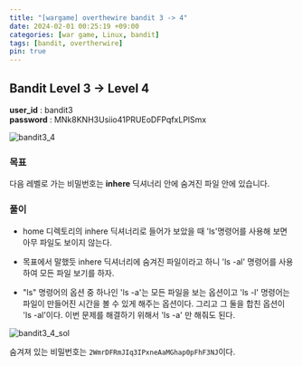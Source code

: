 ```yaml
---
title: "[wargame] overthewire bandit 3 -> 4"
date: 2024-02-01 00:25:19 +09:00
categories: [war game, Linux, bandit]
tags: [bandit, overtherwire]
pin: true
---
```


## Bandit Level 3 -> Level 4

**user_id** : bandit3<br/>
**password** : MNk8KNH3Usiio41PRUEoDFPqfxLPlSmx

![bandit3_4](https://github.com/oil-lamp-cat/oil-lamp-cat.github.io/assets/103806022/827b6011-cbbf-45de-b938-ad5a49fafe34)

### 목표

다음 레벨로 가는 비밀번호는 **inhere** 딕셔너리 안에 숨겨진 파일 안에 있습니다.

### 풀이

- home 디렉토리의 inhere 딕셔너리로 들어가 보았을 때 'ls'명령어를 사용해 보면 아무 파일도 보이지 않는다.
- 목표에서 말했듯 inhere 딕셔너리에 숨겨진 파일이라고 하니 'ls -al' 명령어를 사용하여 모든 파일 보기를 하자.

- "ls" 명령어의 옵션 중 하나인 'ls -a'는 모든 파일을 보는 옵션이고 'ls -l' 명령어는 파일이 만들어진 시간을 볼 수 있게 해주는 옵션이다. 그리고 그 둘을 합친 옵션이 'ls -al'이다. 이번 문제를 해결하기 위해서 'ls -a' 만 해줘도 된다.

![bandit3_4_sol](https://github.com/oil-lamp-cat/oil-lamp-cat.github.io/assets/103806022/ae26e9d9-0a0b-49cd-9eb8-3a2bdef9c39e)

숨겨져 있는 비밀번호는 `2WmrDFRmJIq3IPxneAaMGhap0pFhF3NJ`이다.
